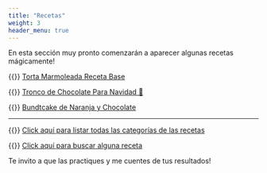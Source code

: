```yaml
---
title: "Recetas"
weight: 3
header_menu: true
---
```


En esta sección muy pronto comenzarán a aparecer algunas recetas mágicamente!

{{<icon class="fa fa-hand-o-right">}}&nbsp;[Torta Marmoleada Receta Base](recipes/torta_marmoleada_receta_base)

{{<icon class="fa fa-hand-o-right">}}&nbsp;[Tronco de Chocolate Para Navidad  🎄](recipes/tronco_navidad)

{{<icon class="fa fa-hand-o-right">}}&nbsp;[Bundtcake de Naranja y Chocolate](recipes/bundtcake_naranja)

__________________________________________
{{<icon class="fa fa-hand-o-right">}}&nbsp;[Click aquí para listar todas las categorías de las recetas](categories)

{{<icon class="fa fa-hand-o-right">}}&nbsp;[Click aquí para buscar alguna receta](search/)


Te invito a que las practiques y me cuentes de tus resultados!






